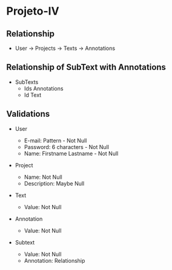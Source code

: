 # Projeto-IV

## Relationship

- User -> Projects -> Texts -> Annotations

## Relationship of SubText with Annotations

- SubTexts
  - Ids Annotations
  - Id Text

## Validations

- User

  - E-mail: Pattern - Not Null
  - Password: 6 characters - Not Null
  - Name: Firstname Lastname - Not Null

- Project

  - Name: Not Null
  - Description: Maybe Null

- Text

  - Value: Not Null

- Annotation

  - Value: Not Null

- Subtext
  - Value: Not Null
  - Annotation: Relationship
